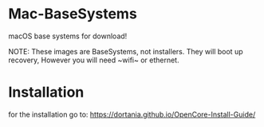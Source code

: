# Mac-BaseSystems
macOS base systems for download!

   NOTE: These images are BaseSystems, not installers. They will boot up recovery, However you will need ~wifi~ or ethernet.

# Installation

for the installation go to:
https://dortania.github.io/OpenCore-Install-Guide/
